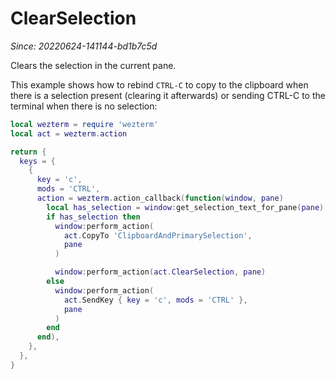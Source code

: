 # ClearSelection

*Since: 20220624-141144-bd1b7c5d*

Clears the selection in the current pane.

This example shows how to rebind `CTRL-C` to copy to the clipboard
when there is a selection present (clearing it afterwards) or sending
CTRL-C to the terminal when there is no selection:

```lua
local wezterm = require 'wezterm'
local act = wezterm.action

return {
  keys = {
    {
      key = 'c',
      mods = 'CTRL',
      action = wezterm.action_callback(function(window, pane)
        local has_selection = window:get_selection_text_for_pane(pane) ~= ''
        if has_selection then
          window:perform_action(
            act.CopyTo 'ClipboardAndPrimarySelection',
            pane
          )

          window:perform_action(act.ClearSelection, pane)
        else
          window:perform_action(
            act.SendKey { key = 'c', mods = 'CTRL' },
            pane
          )
        end
      end),
    },
  },
}
```
